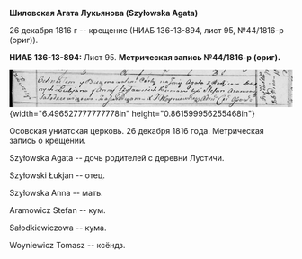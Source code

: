 **Шиловская Агата Лукьянова (Szyłowska Agata)**

26 декабря 1816 г -- крещение (НИАБ 136-13-894, лист 95, №44/1816-р
(ориг)).

**НИАБ 136-13-894:** Лист 95. **Метрическая запись №44/1816-р (ориг).**

![](./media/f7a5f1d4516c6179df75600686ecf9707713d3a1.png){width="6.496527777777778in"
height="0.861599956255468in"}

Осовская униатская церковь. 26 декабря 1816 года. Метрическая запись о
крещении.

Szyłowska Agata -- дочь родителей с деревни Лустичи.

Szyłowski Łukjan -- отец.

Szyłowska Anna -- мать.

Aramowicz Stefan -- кум.

Sałodkiewiczowa -- кума.

Woyniewicz Tomasz -- ксёндз.
